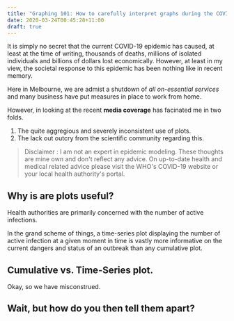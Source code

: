 ```yaml
---
title: "Graphing 101: How to carefully interpret graphs during the COVID-19 outbreak"
date: 2020-03-24T00:45:28+11:00
draft: true
---
```


It is simply no secret that the current COVID-19 epidemic has caused, at least at the time of writing, thousands of deaths, millions of isolated individuals and billions of dollars lost economically. However, at least in my view, the societal response to this epidemic has been nothing like in recent memory.

Here in Melbourne, we are admist a shutdown of *all on-essential services* and many business have put measures in place to work from home. 


However, in looking at the recent **media coverage** has facinated me in two folds.

1. The quite aggregious and severely inconsistent use of plots.
2. The lack out outcry from the scientific community regarding this.  

> Disclaimer : I am not an expert in epidemic modeling.
> These thoughts are mine own and don't reflect any advice. 
> On up-to-date health and medical related advice please visit 
> the WHO's COVID-19 website or your local health authority's portal. 


## Why is are plots useful?

Health authorities are primarily concerned with the number of active infections. 

In the grand scheme of things, a time-series plot displaying the number of active infection at a given moment in time is vastly more informative on the current dangers and status of an outbreak than any cumulative plot. 


## Cumulative vs. Time-Series plot. 

Okay, so we have misconstrued. 

## Wait, but how do you then tell them apart? 




